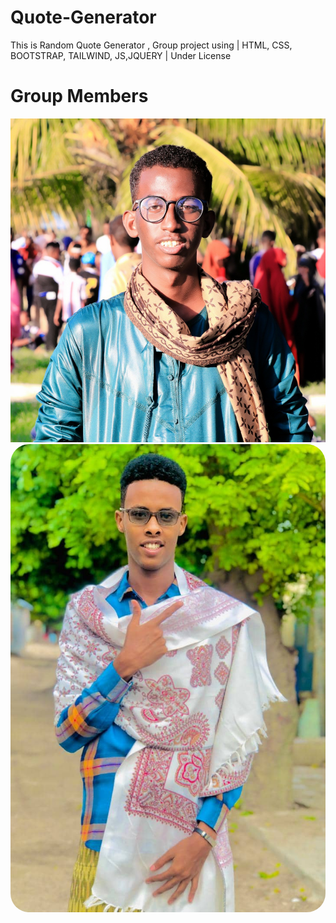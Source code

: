 # Quote-Generator
This is Random Quote Generator , Group project using | HTML, CSS, BOOTSTRAP, TAILWIND, JS,JQUERY | Under License

# Group Members
<img src="cj.jpg">
<img src="abdullahi.jpg" style="border-radius: 30px">

